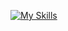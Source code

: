 [![My Skills](https://skillicons.dev/icons?heiht="10"&i=nodejs,vscode,js,react&theme=light)](readme.md)

